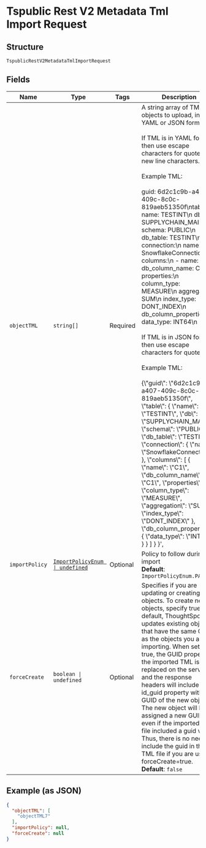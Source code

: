
# Tspublic Rest V2 Metadata Tml Import Request

## Structure

`TspublicRestV2MetadataTmlImportRequest`

## Fields

| Name | Type | Tags | Description |
|  --- | --- | --- | --- |
| `objectTML` | `string[]` | Required | A string array of TML objects to upload, in YAML or JSON format.<br><br>If TML is in YAML format, then use escape characters for quotes and new line characters.<br><br>Example TML:<br><br>guid: 6d2c1c9b-a407-409c-8c0c-819aeb51350f\ntable:\n  name: TESTINT\n  db: SUPPLYCHAIN_MAIN\n  schema: PUBLIC\n  db_table: TESTINT\n  connection:\n    name: SnowflakeConnection\n  columns:\n  - name: C1\n    db_column_name: C1\n    properties:\n      column_type: MEASURE\n      aggregation: SUM\n      index_type: DONT_INDEX\n    db_column_properties:\n      data_type: INT64\n<br><br>If TML is in JSON format, then use escape characters for quotes.<br><br>Example TML:<br><br>{\\"guid\\": \\"6d2c1c9b-a407-409c-8c0c-819aeb51350f\\", \\"table\\": {     \\"name\\": \\"TESTINT\\", \\"db\\": \\"SUPPLYCHAIN_MAIN\\", \\"schema\\": \\"PUBLIC\\", \\"db_table\\": \\"TESTINT\\",     \\"connection\\": { \\"name\\": \\"SnowflakeConnection\\" }, \\"columns\\": [ { \\"name\\": \\"C1\\", \\"db_column_name\\": \\"C1\\", \\"properties\\": { \\"column_type\\": \\"MEASURE\\", \\"aggregation\\": \\"SUM\\", \\"index_type\\": \\"DONT_INDEX\\" }, \\"db_column_properties\\": { \\"data_type\\": \\"INT64\\" } } ] } }', |
| `importPolicy` | [`ImportPolicyEnum \| undefined`](../../doc/models/import-policy-enum.md) | Optional | Policy to follow during import<br>**Default**: `ImportPolicyEnum.PARTIAL` |
| `forceCreate` | `boolean \| undefined` | Optional | Specifies if you are updating or creating objects. To create new objects, specify true. By default, ThoughtSpot updates existing objects that have the same GUID as the objects you are importing. When set to true, the GUID property in the imported TML is replaced on the server, and the response headers will include the id_guid property with the GUID of the new object. The new object will be assigned a new GUID, even if the imported TML file included a guid value. Thus, there is no need to include the guid in the TML file if you are using forceCreate=true.<br>**Default**: `false` |

## Example (as JSON)

```json
{
  "objectTML": [
    "objectTML7"
  ],
  "importPolicy": null,
  "forceCreate": null
}
```

